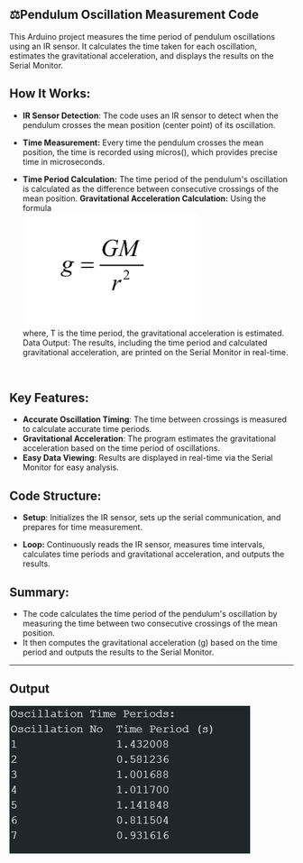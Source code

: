 ## ⚖️Pendulum Oscillation Measurement Code
This Arduino project measures the time period of pendulum oscillations using an IR sensor. It calculates the time taken for each oscillation, estimates the gravitational acceleration, and displays the results on the Serial Monitor.

## How It Works:
- **IR Sensor Detection**: The code uses an IR sensor to detect when the pendulum crosses the mean position (center point) of its oscillation.<br>

- **Time Measurement:** Every time the pendulum crosses the mean position, the time is recorded using micros(), which provides precise time in microseconds.<br>

- **Time Period Calculation:** The time period of the pendulum's oscillation is calculated as the difference between consecutive crossings of the mean position.
**Gravitational Acceleration Calculation:** Using the formula<br>
![image](https://github.com/Khush1009i/Arduino-Project/blob/main/Pendulum-Oscillation-Measurement/Equation%20used/Equation%20of%20gravitational%20accelaration.png)<br>
where, T is the time period, the gravitational acceleration is estimated.
Data Output: The results, including the time period and calculated gravitational acceleration, are printed on the Serial Monitor in real-time.
<br>

## **Key Features**:

- **Accurate Oscillation Timing**: The time between crossings is measured to calculate accurate time periods.
- **Gravitational Acceleration**: The program estimates the gravitational acceleration based on the time period of oscillations.
- **Easy Data Viewing**: Results are displayed in real-time via the Serial Monitor for easy analysis.

## **Code Structure:**

- **Setup**: Initializes the IR sensor, sets up the serial communication, and prepares for time measurement.

- **Loop:** Continuously reads the IR sensor, measures time intervals, calculates time periods and gravitational acceleration, and outputs the results.

## Summary:
- The code calculates the time period of the pendulum's oscillation by measuring the time between two consecutive crossings of the mean position.
- It then computes the gravitational acceleration (g) based on the time period and outputs the results to the Serial Monitor.

---

## Output
![image](https://github.com/Khush1009i/Arduino-Project/blob/main/Pendulum-Oscillation-Measurement/Source%20Code/Output.png)
